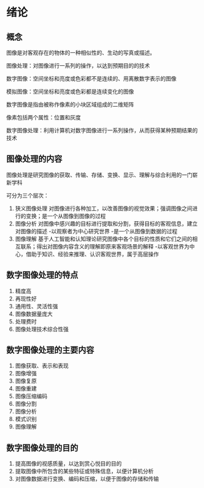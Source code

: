 <script type="text/javascript" src="https://cdn.mathjax.org/mathjax/latest/MathJax.js?config=TeX-AMS_HTML"></script>

# 绪论

## 概念

图像是对客观存在的物体的一种相似性的、生动的写真或描述。

图像处理：对图像进行一系列的操作，以达到预期目的的技术

数字图像：空间坐标和亮度或色彩都不是连续的、用离散数字表示的图像

模拟图像：空间坐标和亮度或色彩都是连续变化的图像

数字图像是指由被称作像素的小块区域组成的二维矩阵

像素包括两个属性：位置和灰度

数字图像处理：利用计算机对数字图像进行一系列操作，从而获得某种预期结果的技术

## 图像处理的内容

图像处理是研究图像的获取、传输、存储、变换、显示、理解与综合利用的一门崭新学科

可分为三个层次：

1. 狭义图像处理
   对图像进行各种加工，以改善图像的视觉效果；强调图像之间进行的变换；是一个从图像到图像的过程
2. 图像分析
   对图像中感兴趣的目标进行提取和分割，获得目标的客观信息，建立对图像的描述
   -以观察者为中心研究世界
   -是一个从图像到数据的过程
3. 图像理解
   基于人工智能和认知理论研究图像中各个目标的性质和它们之间的相互联系；得出对图像内容含义的理解即原来客观场景的解释
   -以客观世界为中心，借助于知识、经验来推理、认识客观世界，属于高层操作

## 数字图像处理的特点

1. 精度高
2. 再现性好
3. 通用性、灵活性强
4. 图像数据量庞大
5. 处理费时
6. 图像处理技术综合性强

## 数字图像处理的主要内容

1. 图像获取、表示和表现
2. 图像增强
3. 图像复原
4. 图像重建
5. 图像压缩编码
6. 图像分割
7. 图像分析
8. 模式识别
9. 图像理解

## 数字图像处理的目的

1. 提高图像的视感质量，以达到赏心悦目的目的
2. 提取图像中所包含的某些特征或特殊信息，以便计算机分析
3. 对图像数据进行变换、编码和压缩，以便于图像的存储和传输
